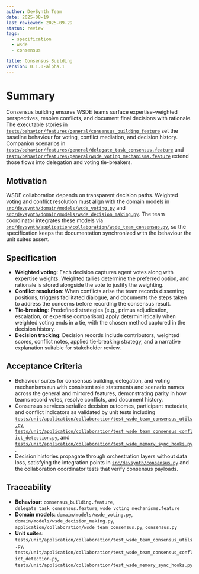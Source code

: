 ```yaml
---
author: DevSynth Team
date: 2025-08-19
last_reviewed: 2025-09-29
status: review
tags:
  - specification
  - wsde
  - consensus

title: Consensus Building
version: 0.1.0-alpha.1
---
```


# Summary

Consensus building ensures WSDE teams surface expertise-weighted perspectives,
resolve conflicts, and document final decisions with rationale. The executable
stories in
[`tests/behavior/features/general/consensus_building.feature`](../../tests/behavior/features/general/consensus_building.feature)
set the baseline behaviour for voting, conflict mediation, and decision history.
Companion scenarios in
[`tests/behavior/features/general/delegate_task_consensus.feature`](../../tests/behavior/features/general/delegate_task_consensus.feature)
and
[`tests/behavior/features/general/wsde_voting_mechanisms.feature`](../../tests/behavior/features/general/wsde_voting_mechanisms.feature)
extend those flows into delegation and voting tie-breakers.

## Motivation

WSDE collaboration depends on transparent decision paths. Weighted voting and
conflict resolution must align with the domain models in
[`src/devsynth/domain/models/wsde_voting.py`](../../src/devsynth/domain/models/wsde_voting.py)
and
[`src/devsynth/domain/models/wsde_decision_making.py`](../../src/devsynth/domain/models/wsde_decision_making.py).
The team coordinator integrates these models via
[`src/devsynth/application/collaboration/wsde_team_consensus.py`](../../src/devsynth/application/collaboration/wsde_team_consensus.py),
so the specification keeps the documentation synchronized with the behaviour the
unit suites assert.

## Specification

- **Weighted voting**: Each decision captures agent votes along with expertise
  weights. Weighted tallies determine the preferred option, and rationale is
  stored alongside the vote to justify the weighting.
- **Conflict resolution**: When conflicts arise the team records dissenting
  positions, triggers facilitated dialogue, and documents the steps taken to
  address the concerns before recording the consensus result.
- **Tie-breaking**: Predefined strategies (e.g., primus adjudication,
  escalation, or expertise comparison) apply deterministically when weighted
  voting ends in a tie, with the chosen method captured in the decision history.
- **Decision tracking**: Decision records include contributors, weighted scores,
  conflict notes, applied tie-breaking strategy, and a narrative explanation
  suitable for stakeholder review.

## Acceptance Criteria

- Behaviour suites for consensus building, delegation, and voting mechanisms run
  with consistent role statements and scenario names across the general and
  mirrored features, demonstrating parity in how teams record votes, resolve
  conflicts, and document history.
- Consensus services serialize decision outcomes, participant metadata, and
  conflict indicators as validated by unit tests including
  [`tests/unit/application/collaboration/test_wsde_team_consensus_utils.py`](../../tests/unit/application/collaboration/test_wsde_team_consensus_utils.py),
  [`tests/unit/application/collaboration/test_wsde_team_consensus_conflict_detection.py`](../../tests/unit/application/collaboration/test_wsde_team_consensus_conflict_detection.py),
  and
  [`tests/unit/application/collaboration/test_wsde_memory_sync_hooks.py`](../../tests/unit/application/collaboration/test_wsde_memory_sync_hooks.py).
- Decision histories propagate through orchestration layers without data loss,
  satisfying the integration points in
  [`src/devsynth/consensus.py`](../../src/devsynth/consensus.py) and the
  collaboration coordinator tests that verify consensus payloads.

## Traceability

- **Behaviour**: `consensus_building.feature`, `delegate_task_consensus.feature`,
  `wsde_voting_mechanisms.feature`
- **Domain models**: `domain/models/wsde_voting.py`,
  `domain/models/wsde_decision_making.py`,
  `application/collaboration/wsde_team_consensus.py`, `consensus.py`
- **Unit suites**: `tests/unit/application/collaboration/test_wsde_team_consensus_utils.py`,
  `tests/unit/application/collaboration/test_wsde_team_consensus_conflict_detection.py`,
  `tests/unit/application/collaboration/test_wsde_memory_sync_hooks.py`
